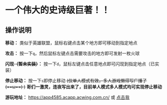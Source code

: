 # 一个伟大的史诗级巨著！！

## 操作说明

**移动：** 类似于英雄联盟，鼠标右键点击某个地方即可移动到指定地点

**攻击：** 按一下`q`，然后鼠标左键点击需要攻击的地方即可发射一枚火球

**闪现~~（暂未实装）~~：** 按一下`d`，鼠标左键点击任意地点即可闪现到指定地点（已实装）

**停止移动：** 按一下`s`即停止移动  ~~(仅单人模式有效，多人游戏懒得写广播了(=•ω•=) )~~    **哥们一激灵，连夜写出来了，目前单人模式多人模式均可实现停止移动**

**游玩地址：** https://app4585.acapp.acwing.com.cn/ 或 [点击我](https://app4585.acapp.acwing.com.cn/)
